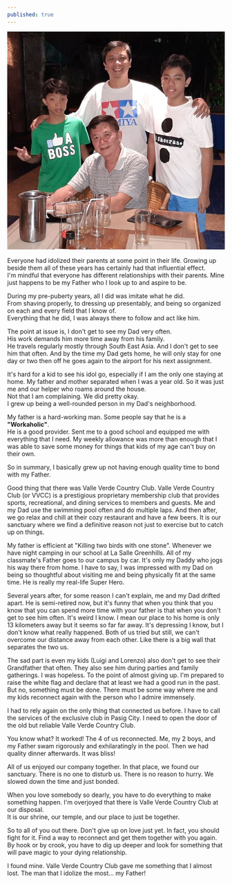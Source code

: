 ```yaml
---
published: true
---
```

![Dad](/images/VVCC.jpg)

Everyone had idolized their parents at some point in their life. Growing up beside them all of these years has certainly had that influential effect.   
I'm mindful that everyone has different relationships with their parents. 
Mine just happens to be my Father who I look up to and aspire to be. 

During my pre-puberty years, all I did was imitate what he did.   
From shaving properly, to dressing up presentably, and being so organized on each and every field that I know of.   
Everything that he did, I was always there to follow and act like him.

The point at issue is, I don't get to see my Dad very often.   
His work demands him more time away from his family.   
He travels regularly mostly through South East Asia. And I don't get to see him that often.
And by the time my Dad gets home, he will only stay for one day or two then off he goes again to the airport for his next assignment.

It's hard for a kid to see his idol go, especially if I am the only one staying at home. 
My father and mother separated when I was a year old. So it was just me and our helper who roams around the house.   
Not that I am complaining. We did pretty okay.   
I grew up being a well-rounded person in my Dad's neighborhood. 

My father is a hard-working man. Some people say that he is a **"Workaholic"**.   
He is a good provider. Sent me to a good school and equipped me with everything that I need.
My weekly allowance was more than enough that I was able to save some money for things that kids of my age can't buy on their own.

So in summary, I basically grew up not having enough quality time to bond with my Father.

Good thing that there was Valle Verde Country Club. 
Valle Verde Country Club (or VVCC) is a prestigious proprietary membership club that provides sports, recreational, and dining services to members and guests.
Me and my Dad use the swimming pool often and do multiple laps. And then after, we go relax and chill at their cozy restaurant and have a few beers.
It is our sanctuary where we find a definitive reason not just to exercise but to catch up on things. 

My father is efficient at "Killing two birds with one stone".
Whenever we have night camping in our school at La Salle Greenhills. 
All of my classmate's Father goes to our campus by car. 
It's only my Daddy who jogs his way there from home.
I have to say, I was impressed with my Dad on being so thoughtful about visiting me and being physically fit at the same time.
He is really my real-life Super Hero.

Several years after, for some reason I can't explain, me and my Dad drifted apart. 
He is semi-retired now, but it's funny that when you think that you know that you can spend more time with your father is that when you don't get to see him often.
It's weird I know.
I mean our place to his home is only 13 kilometers away but it seems so far far away.
It's depressing I know, but I don't know what really happened. 
Both of us tried but still, we can't overcome our distance away from each other. Like there is a big wall that separates the two us.

The sad part is even my kids (Luigi and Lorenzo) also don't get to see their Grandfather that often. They also see him during parties and family gatherings. 
I was hopeless. To the point of almost giving up. 
I'm prepared to raise the white flag and declare that at least we had a good run in the past. 
But no, something must be done. There must be some way where me and my kids reconnect again with the person who I admire immensely. 

I had to rely again on the only thing that connected us before. I have to call the services of the exclusive club in Pasig City.
I need to open the door of the old but reliable Valle Verde Country Club.

You know what? It worked! 
The 4 of us reconnected. Me, my 2 boys, and my Father swam rigorously and exhilaratingly in the pool. Then we had quality dinner afterwards. 
It was bliss!

All of us enjoyed our company together. In that place, we found our sanctuary. There is no one to disturb us. There is no reason to hurry. 
We slowed down the time and just bonded. 

When you love somebody so dearly, you have to do everything to make something happen. 
I'm overjoyed that there is Valle Verde Country Club at our disposal.  
It is our shrine, our temple, and our place to just be together.

So to all of you out there. Don't give up on love just yet. 
In fact, you should fight for it. 
Find a way to reconnect and get them together with you again.
By hook or by crook, you have to dig up deeper and look for something that will pave magic to your dying relationship.

I found mine. Valle Verde Country Club gave me something that I almost lost.
The man that I idolize the most... my Father!  